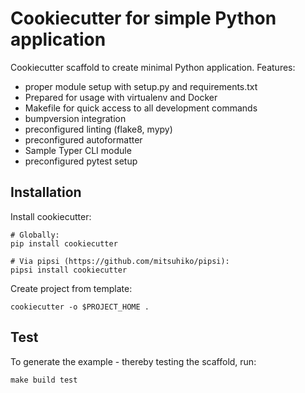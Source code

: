 # Cookiecutter for simple Python application

Cookiecutter scaffold to create minimal Python application.
Features:

* proper module setup with setup.py and requirements.txt
* Prepared for usage with virtualenv and Docker
* Makefile for quick access to all development commands
* bumpversion integration
* preconfigured linting (flake8, mypy)
* preconfigured autoformatter
* Sample Typer CLI module
* preconfigured pytest setup

## Installation

Install cookiecutter:
```
# Globally:
pip install cookiecutter

# Via pipsi (https://github.com/mitsuhiko/pipsi):
pipsi install cookiecutter
```

Create project from template:
```
cookiecutter -o $PROJECT_HOME .
```

## Test

To generate the example - thereby testing the scaffold, run:
```
make build test
```
